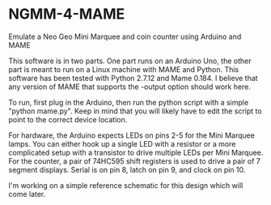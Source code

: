 # NGMM-4-MAME
Emulate a Neo Geo Mini Marquee and coin counter using Arduino and MAME

This software is in two parts. One part runs on an Arduino Uno, the other part is meant to run on a Linux machine with MAME and Python. This software has been tested with Python 2.7.12 and Mame 0.184. I believe that any version of MAME that supports the -output option should work here. 

To run, first plug in the Arduino, then run the python script with a simple "python mame.py". Keep in mind that you will likely have to edit the script to point to the correct device location.

For hardware, the Arduino expects LEDs on pins 2-5 for the Mini Marquee lamps. You can either hook up a single LED with a resistor or a more complicated setup with a transistor to drive multiple LEDs per Mini Marquee. For the counter, a pair of 74HC595 shift registers is used to drive a pair of 7 segment displays. Serial is on pin 8, latch on pin 9, and clock on pin 10.

I'm working on a simple reference schematic for this design which will come later. 
